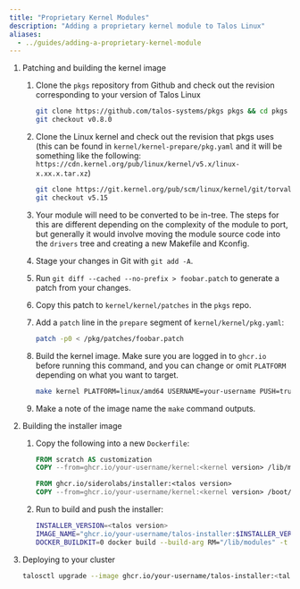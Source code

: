 ```yaml
---
title: "Proprietary Kernel Modules"
description: "Adding a proprietary kernel module to Talos Linux"
aliases:
  - ../guides/adding-a-proprietary-kernel-module
---
```


1. Patching and building the kernel image
    1. Clone the `pkgs` repository from Github and check out the revision corresponding to your version of Talos Linux

        ```bash
        git clone https://github.com/talos-systems/pkgs pkgs && cd pkgs
        git checkout v0.8.0
        ```

    2. Clone the Linux kernel and check out the revision that pkgs uses (this can be found in `kernel/kernel-prepare/pkg.yaml` and it will be something like the following: `https://cdn.kernel.org/pub/linux/kernel/v5.x/linux-x.xx.x.tar.xz`)

        ```bash
        git clone https://git.kernel.org/pub/scm/linux/kernel/git/torvalds/linux.git && cd linux
        git checkout v5.15
        ```

    3. Your module will need to be converted to be in-tree.
       The steps for this are different depending on the complexity of the module to port, but generally it would involve moving the module source code into the `drivers` tree and creating a new Makefile and Kconfig.
    4. Stage your changes in Git with `git add -A`.
    5. Run `git diff --cached --no-prefix > foobar.patch` to generate a patch from your changes.
    6. Copy this patch to `kernel/kernel/patches` in the `pkgs` repo.
    7. Add a `patch` line in the `prepare` segment of `kernel/kernel/pkg.yaml`:

        ```bash
        patch -p0 < /pkg/patches/foobar.patch
        ```

    8. Build the kernel image.
       Make sure you are logged in to `ghcr.io` before running this command, and you can change or omit `PLATFORM` depending on what you want to target.

        ```bash
        make kernel PLATFORM=linux/amd64 USERNAME=your-username PUSH=true
        ```

    9. Make a note of the image name the `make` command outputs.
2. Building the installer image
    1. Copy the following into a new `Dockerfile`:

        ```dockerfile
        FROM scratch AS customization
        COPY --from=ghcr.io/your-username/kernel:<kernel version> /lib/modules /lib/modules

        FROM ghcr.io/siderolabs/installer:<talos version>
        COPY --from=ghcr.io/your-username/kernel:<kernel version> /boot/vmlinuz /usr/install/${TARGETARCH}/vmlinuz
        ```

    2. Run to build and push the installer:

        ```bash
        INSTALLER_VERSION=<talos version>
        IMAGE_NAME="ghcr.io/your-username/talos-installer:$INSTALLER_VERSION"
        DOCKER_BUILDKIT=0 docker build --build-arg RM="/lib/modules" -t "$IMAGE_NAME" . && docker push "$IMAGE_NAME"
        ```

3. Deploying to your cluster

    ```bash
    talosctl upgrade --image ghcr.io/your-username/talos-installer:<talos version>
    ```
